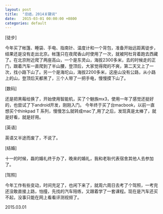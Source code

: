 ```yaml
---
layout: post
title:  "总结，2014关键词"
date:   2015-03-01 00:00:00 +0800
categories: default
---
```


[徒步]

今年买了帐篷、睡袋、手电、指南针、温度计和一个背包，准备开始远距离徒步，结果还是没有走出北京。帐篷只在夜爬香山时使用了一次，就被阿杜背着跑去西藏了。在北京附近爬了两座高山，一个是东灵山，海拔2300多米，去的时候走的正门，跟着汽车一直爬到了半山腰，登顶后，大家觉得爬的不爽，第二天又上了一次，找小路下山了。另一个是海坨山，海拔2200多米，这座山没有公路，从小路上的山，登顶后天都黑了，三个人带了一把手电，慢慢摸下山了。
     
[数码]

还是把黑莓给换了，开始使用智能机，买了个魅族mx3，使用一年了感觉还挺好的，也尝试了下android开发，刚刚入门。
     今年终于买了台macbook，以前一直想买个thinkpad T 系列，慢慢怎么就转成mac了,用了之后，发现真是太棒了，就是好看，就是好用。
     
[英语]

英语又半途而废了，不说了。
     
[结婚]

十一的时候，磊的婚礼终于办了，晚来的婚礼，我和老耿代表宿舍其他人去参加了。
    
[驾照]

今年工作有些变动，时间充足了，也闲下来了，就周六周日去考了个驾照，一考完还没敢直接上路，怕撞，先找的汽车陪练，又跟着学了一套课程。现在是汽车还买不起，没事只能在网上看看评测视频了。

2015.03.01